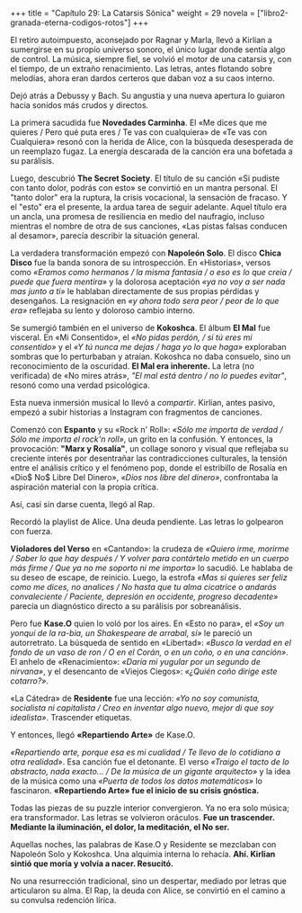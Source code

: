 +++
title = "Capítulo 29: La Catarsis Sónica"
weight = 29
novela = ["libro2-granada-eterna-codigos-rotos"]
+++

El retiro autoimpuesto, aconsejado por Ragnar y Marla, llevó a Kirlian a sumergirse en su propio universo sonoro, el único lugar donde sentía algo de control. La música, siempre fiel, se volvió el motor de una catarsis y, con el tiempo, de un extraño renacimiento. Las letras, antes flotando sobre melodías, ahora eran dardos certeros que daban voz a su caos interno.

Dejó atrás a Debussy y Bach. Su angustia y una nueva apertura lo guiaron hacia sonidos más crudos y directos.

La primera sacudida fue **Novedades Carminha**. El «Me dices que me quieres / Pero qué puta eres / Te vas con cualquiera» de «Te vas con Cualquiera» resonó con la herida de Alice, con la búsqueda desesperada de un reemplazo fugaz. La energía descarada de la canción era una bofetada a su parálisis.

Luego, descubrió **The Secret Society**. El título de su canción «Si pudiste con tanto dolor, podrás con esto» se convirtió en un mantra personal. El "tanto dolor" era la ruptura, la crisis vocacional, la sensación de fracaso. Y el "esto" era el presente, la ardua tarea de seguir adelante. Aquel título era un ancla, una promesa de resiliencia en medio del naufragio, incluso mientras el nombre de otra de sus canciones, «Las pistas falsas conducen al desamor», parecía describir la situación general.

La verdadera transformación empezó con **Napoleón Solo**. El disco **Chica Disco** fue la banda sonora de su introspección. En «Historias», versos como *«Eramos como hermanos / la misma fantasia / o eso es lo que creia / puede que fuera mentira»* y la dolorosa aceptación *«ya no voy a ser nada mas junto a ti»* le hablaban directamente de sus propias pérdidas y desengaños. La resignación en *«y ahora todo sera peor / peor de lo que era»* reflejaba su lento y doloroso cambio interno.

Se sumergió también en el universo de **Kokoshca**. El álbum **El Mal** fue visceral. En «Mi Consentido», el *«No pidas perdón, / si tú eres mi consentido»* y el *«Y tú nunca me dejas / haga yo lo que haga»* exploraban sombras que lo perturbaban y atraían. Kokoshca no daba consuelo, sino un reconocimiento de la oscuridad. **El Mal era inherente.** La letra (no verificada) de «No mires atrás», *"El mal está dentro / no lo puedes evitar"*, resonó como una verdad psicológica.

Esta nueva inmersión musical lo llevó a *compartir*. Kirlian, antes pasivo, empezó a subir historias a Instagram con fragmentos de canciones.

Comenzó con **Espanto** y su «Rock n' Roll»: *«Sólo me importa de verdad / Sólo me importa el rock'n roll»*, un grito en la confusión. Y entonces, la provocación: **"Marx y Rosalía"**, un collage sonoro y visual que reflejaba su creciente interés por desentrañar las contradicciones culturales, la tensión entre el análisis crítico y el fenómeno pop, donde el estribillo de Rosalía en «Dio$ No$ Libre Del Dinero», *«Dios nos libre del dinero»*, confrontaba la aspiración material con la propia crítica.

Así, casi sin darse cuenta, llegó al Rap.

Recordó la playlist de Alice. Una deuda pendiente. Las letras lo golpearon con fuerza.

**Violadores del Verso** en «Cantando»: la crudeza de *«Quiero irme, morirme / Saber lo que hay después / Y volver para contártelo metido en un cuerpo más firme / Que ya no me soporto ni me importa»* lo sacudió. Le hablaba de su deseo de escape, de reinicio. Luego, la estrofa *«Mas si quieres ser feliz como me dices, no analices / No hasta que tu alma cicatrice o andarás convaleciente / Paciente, depresión en occidente, progreso decadente»* parecía un diagnóstico directo a su parálisis por sobreanálisis.

Pero fue **Kase.O** quien lo voló por los aires. En «Esto no para», el *«Soy un yonqui de la ra-bia, un Shakespeare de arrabal, sí»* le pareció un autorretrato. La búsqueda de sentido en «Libertad»: *«Busco la verdad en el fondo de un vaso de ron / O en el Corán, o en un coño, o en una canción»*. El anhelo de «Renacimiento»: *«Daría mi yugular por un segundo de nirvana»*, y el desencanto de «Viejos Ciegos»: *«¿Quién coño dirige este cotarro?»*.

«La Cátedra» de **Residente** fue una lección: *«Yo no soy comunista, socialista ni capitalista / Creo en inventar algo nuevo, mejor di que soy idealista»*. Trascender etiquetas.

Y entonces, llegó **«Repartiendo Arte»** de Kase.O.

*«Repartiendo arte, porque esa es mi cualidad / Te llevo de lo cotidiano a otra realidad»*. Esa canción fue el detonante. El verso *«Traigo el tacto de lo abstracto, nada exacto... / De la música de un gigante arquitecto»* y la idea de la música como una *«Puerta de todos los datos matemáticos»* lo fascinaron. **«Repartiendo Arte» fue el inicio de su crisis gnóstica.**

Todas las piezas de su puzzle interior convergieron. Ya no era solo música; era transformador. Las letras se volvieron oráculos. **Fue un trascender. Mediante la iluminación, el dolor, la meditación, el No ser.**

Aquellas noches, las palabras de Kase.O y Residente se mezclaban con Napoleón Solo y Kokoshca. Una alquimia interna lo rehacía. **Ahí. Kirlian sintió que moría y volvía a nacer. Resucitó.**

No una resurrección tradicional, sino un despertar, mediado por letras que articularon su alma. El Rap, la deuda con Alice, se convirtió en el camino a su convulsa redención lírica.